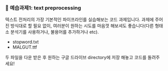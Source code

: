 
### 📌 예습과제1: text preprocessing
텍스트 전처리의 가장 기본적인 파이프라인를 실습해보는 코드 과제입니다. 과제에 주어진 방식대로 할 필요 없이, 여러분이 원하는 시도를 마음껏 해보셔도 좋습니다(다른 형태소 분석기를 사용하거나, 불용어를 추가하거나 etc).
- stopword.txt
- MALGUT.ttf

두 파일을 다운 받은 후 원하는 구글 드라이브 directory에 저장 해놓고 코드를 돌려주세요!
